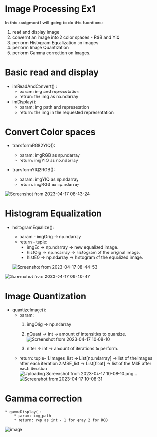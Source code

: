 # Image Processing Ex1

In this assigment I will going to do this fucntions:
1. read and display image 
2. convernt an image into 2 color spaces - RGB and YIQ
3. perform Histogram Equalization on images
4. perform Image Quantization
5. perform Gamma correction on Images.


# Basic read and display
* imReadAndConvert() :
    * param: img and represetation
    * retrun: the img as np.ndarray
* imDisplay():
    * param: img path and represetation
    * return: the img in the requested representation    

# Convert Color spaces
* transformRGB2YIQ():
    * param: imgRGB as np.ndarray
    * return: imgYIQ as np.ndarray

* transformYIQ2RGB():
    * param: imgYIQ as np.ndarray
    * return: imgRGB as np.ndarray

 ![Screenshot from 2023-04-17 08-43-24](https://user-images.githubusercontent.com/100192040/232402037-bb735355-3207-43aa-86ac-a1cf9824c8e4.png)


# Histogram Equalization
* hsitogramEqualize():
   * param - imgOrig -> np.ndarray
   * return - tuple:
        * imgEq -> np.ndarray -> new equalized image.
        * histOrg -> np.ndarray -> histogram of the original image.
       * histEQ -> np.ndarray -> histogram of the equalized image.

  ![Screenshot from 2023-04-17 08-44-53](https://user-images.githubusercontent.com/100192040/232402087-b4bb5207-6d14-4650-b338-d3fbb8ccdc3c.png)
  
![Screenshot from 2023-04-17 08-46-47](https://user-images.githubusercontent.com/100192040/232402121-747969d1-7b74-433a-b71e-2ecf77af11f4.png)

  
#  Image Quantization
   * quantizeImage():
        * param:  
            1. imgOrig -> np.ndarray 
            2.  nQuant -> int -> amount of intensities to quantize.![Screenshot from 2023-04-17 10-08-10](https://user-images.githubusercontent.com/100192040/232410526-a26a878a-93d1-47c3-8471-0557d01c627e.png)

            3. nIter -> int -> amount of iterations to perform.
        * return: tuple-
             1.Images_list -> List[np.ndarray] -> list of the images after each iteration 
             2.MSE_list -> List[float] -> list of the MSE after each iteration
![Uploading Screenshot from 2023-04-17 10-08-10.png…]()
![Screenshot from 2023-04-17 10-08-31](https://user-images.githubusercontent.com/100192040/232410543-fb2676e4-d5b1-44fe-86ea-d48b4bed2ac6.png)



# Gamma correction
    * gammaDisplay():
        * param: img_path 
        * return: rep as int - 1 for gray 2 for RGB
![image](https://user-images.githubusercontent.com/100192040/232410852-62371761-1a81-495e-90ac-2a0ae22ff254.png)
